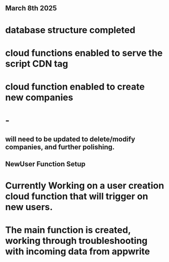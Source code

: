 ## March 8th 2025

# database structure completed

# cloud functions enabled to serve the script CDN tag
# cloud function enabled to create new companies 
# -
## will need to be updated to delete/modify companies, and further polishing.


## NewUser Function Setup
# Currently Working on a user creation cloud function that will trigger on new users.
# The main function is created, working through troubleshooting with incoming data from appwrite